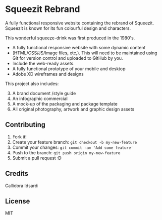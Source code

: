 # Squeezit Rebrand 

A fully functional responsive website containing the rebrand of Squeezit. Squeezit is known for its fun colourful design and characters.

This wonderful squeeze-drink was first produced in the 1980's. 

- A fully functional responsive website with some dynamic content
- (HTML/CSS/JS/Image files, etc,). This will need to be maintained using Git for version control and uploaded to GitHub by you.
- Include the web-ready assets
- A fully functional prototype of your mobile and desktop
- Adobe XD wireframes and designs

This project also includes: 

3. A brand document /style guide
4. An infographic commercial
5. A mock-up of the packaging and package template
6. All original photography, artwork and graphic design assets


## Contributing
1. Fork it!
2. Create your feature branch: `git checkout -b my-new-feature`
3. Commit your changes: `git commit -am 'Add some feature'`
4. Push to the branch: `git push origin my-new-feature`
5. Submit a pull request :D

## Credits
Callidora Idsardi 

## License
MIT
